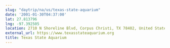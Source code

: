 ```yaml
---
slug: "daytrip/na/us/texas-state-aquarium"
date: '2001-01-30T04:37:00'
lat: 27.813796
lng: -97.392505
location: 2710 N Shoreline Blvd, Corpus Christi, TX 78402, United States
external_url: https://www.texasstateaquarium.org
title: Texas State Aquarium
---
```



